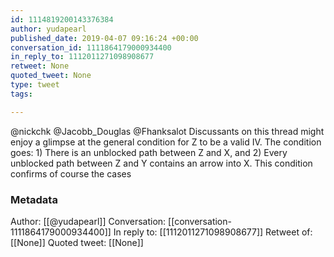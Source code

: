 ```yaml
---
id: 1114819200143376384
author: yudapearl
published_date: 2019-04-07 09:16:24 +00:00
conversation_id: 1111864179000934400
in_reply_to: 1112011271098908677
retweet: None
quoted_tweet: None
type: tweet
tags:

---
```


@nickchk @Jacobb_Douglas @Fhanksalot Discussants on this thread might enjoy a glimpse at the general condition for Z to be a valid IV. The condition goes: 1) There is an unblocked path between Z and X, and  2) Every unblocked path between Z and Y contains an arrow into X. This condition confirms of course the cases

### Metadata

Author: [[@yudapearl]]
Conversation: [[conversation-1111864179000934400]]
In reply to: [[1112011271098908677]]
Retweet of: [[None]]
Quoted tweet: [[None]]
